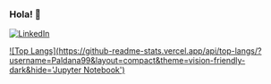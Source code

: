 ### Hola! :star_struck:

<div id="badges">
  <a href="https://www.linkedin.com/in/p-aldana/">
    <img src="https://img.shields.io/badge/LinkedIn-blue?logo=linkedin&logoColor=white&style=for-the-badge" alt="LinkedIn" />
  </a>
</div>



[![Top Langs](https://github-readme-stats.vercel.app/api/top-langs/?username=Paldana99&layout=compact&theme=vision-friendly-dark&hide='Jupyter Notebook')](https://github.com/anuraghazra/github-readme-stats)
<!--
**Paldana99/Paldana99** is a ✨ _special_ ✨ repository because its `README.md` (this file) appears on your GitHub profile.

Here are some ideas to get you started:

- 🔭 I’m currently working on ...
- 🌱 I’m currently learning ...
- 👯 I’m looking to collaborate on ...
- 🤔 I’m looking for help with ...
- 💬 Ask me about ...
- 📫 How to reach me: ...
- 😄 Pronouns: ...
- ⚡ Fun fact: ...
-->
